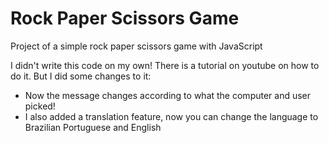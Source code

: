 # Rock Paper Scissors Game
 Project of a simple rock paper scissors game with JavaScript
 
 I didn't write this code on my own! There is a tutorial on youtube on how to do it. 
 But I did some changes to it:
 
* Now the message changes according to what the computer and user picked!
* I also added a translation feature, now you can change the language to Brazilian Portuguese and English
